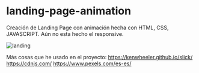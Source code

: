 # landing-page-animation
Creación de Landing Page con animación hecha con HTML, CSS, JAVASCRIPT.
Aún no esta hecho el responsive.

![landing](https://user-images.githubusercontent.com/53599271/111825131-6350e180-88e7-11eb-86ad-9af3228b5680.PNG)

Más cosas que he usado en el proyecto:
https://kenwheeler.github.io/slick/
https://cdnjs.com/
https://www.pexels.com/es-es/
